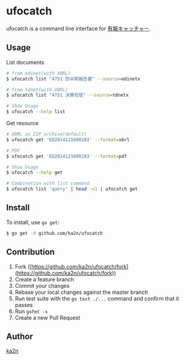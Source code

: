 # ufocatch

ufocatch is a command line interface for [有報キャッチャー](ufocatch.com).

## Usage

List documents

```bash
# from edinet(with XBRL)
$ ufocatch list "4751 四半期報告書" --source=edinetx

# from tdnet(with XBRL)
$ ufocatch list "4751 決算短信" --source=tdnetx

# Show Usage
$ ufocatch --help list
```

Get resource

```bash
# XBRL as ZIP archive(default)
$ ufocatch get 'ED2014121600183' --format=xbrl

# PDF
$ ufocatch get 'ED2014121600183' --format=pdf

# Show Usage
$ ufocatch --help get

# Combination with list command
$ ufocatch list 'query' | head -n1 | ufocatch get
```

## Install

To install, use `go get`:

```bash
$ go get -d github.com/ka2n/ufocatch
```

## Contribution

1. Fork ([https://github.com/ka2n/ufocatch/fork](https://github.com/ka2n/ufocatch/fork))
1. Create a feature branch
1. Commit your changes
1. Rebase your local changes against the master branch
1. Run test suite with the `go test ./...` command and confirm that it passes
1. Run `gofmt -s`
1. Create a new Pull Request

## Author

[ka2n](https://github.com/ka2n)
